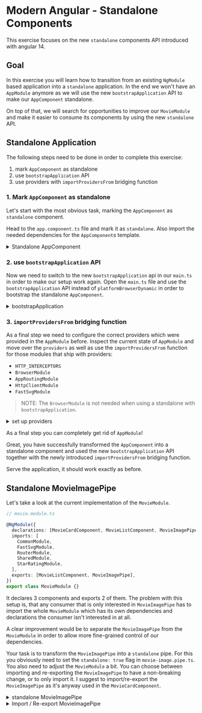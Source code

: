 # Modern Angular - Standalone Components

This exercise focuses on the new `standalone` components API introduced with angular 14.

## Goal

In this exercise you will learn how to transition from an existing `NgModule` based application into a `standalone`
application. In the end we won't have an `AppModule` anymore as we will use the new `bootstrapApplication` API
to make our `AppComponent` standalone.

On top of that, we will search for opportunities to improve our `MovieModule` and make it easier
to consume its components by using the new `standalone` API.

## Standalone Application 

The following steps need to be done in order to complete this exercise:

1. mark `AppComponent` as standalone
2. use `bootstrapApplication` API
3. use providers with `importProvidersFrom` bridging function

### 1. Mark `AppComponent` as standalone

Let's start with the most obvious task, marking the `AppComponent` as `standalone` component.

Head to the `app.component.ts` file and mark it as `standalone`. Also import the needed dependencies
for the `AppComponent`s template.

<details>
  <summary>Standalone AppComponent</summary>

```ts
// app.component.ts

@Component({
  selector: 'app-root',
  template: `
    <app-shell>
      <router-outlet />
    </app-shell>
  `,
  standalone: true,
  imports: [RouterOutlet, AppShellModule],
})
export class AppComponent {}
```

</details>

### 2. use `bootstrapApplication` API

Now we need to switch to the new `bootstrapApplication` api in our `main.ts` in order to make
our setup work again.
Open the `main.ts` file and use the `bootstrapApplication` API instead of `platformBrowserDynamic` in
order to bootstrap the standalone `AppComponent`.

<details>
  <summary>bootstrapApplication</summary>

```ts
// main.ts

bootstrapApplication(AppComponent)
  .catch((err) => console.error(err));
```

</details>

### 3. `importProvidersFrom` bridging function

As a final step we need to configure the correct providers which were provided in the `AppModule`
before.
Inspect the current state of `AppModule` and move over the `providers` as well as use the
`importProvidersFrom` function for those modules that ship with providers:
* `HTTP_INTERCEPTORS`
* `BrowserModule`
* `AppRoutingModule`
* `HttpClientModule`
* `FastSvgModule`

> NOTE: The `BrowserModule` is not needed when using a standalone with `bootstrapApplication`.

<details> 
  <summary>set up providers</summary>

```ts
// main.ts

import { HTTP_INTERCEPTORS, HttpClientModule } from '@angular/common/http';
import { importProvidersFrom } from '@angular/core';
import { bootstrapApplication, BrowserModule } from '@angular/platform-browser';
import { FastSvgModule } from '@push-based/ngx-fast-svg';

import { AppComponent } from './app/app.component';
import { AppRoutingModule } from './app/app-routing.module';
import { AuthService } from './app/core/auth.service';
import { ReadAccessInterceptor } from './app/core/read-access.interceptor';

bootstrapApplication(AppComponent, {
  providers: [
    AuthService,
    importProvidersFrom(
      AppRoutingModule,
      HttpClientModule,
      FastSvgModule.forRoot({
        url: (name: string) => `assets/svg-icons/${name}.svg`,
        defaultSize: '12',
      }),
    ),
    {
      provide: HTTP_INTERCEPTORS,
      useClass: ReadAccessInterceptor,
      multi: true,
    },
  ],
}).catch((err) => console.error(err));
```

</details>

As a final step you can completely get rid of `AppModule`!

Great, you have successfully transformed the `AppComponent` into a standalone component and 
used the new `bootstrapApplication` API together with the newly introduced `importProvidersFrom` 
bridging function.

Serve the application, it should work exactly as before.

## Standalone MovieImagePipe

Let's take a look at the current implementation of the `MovieModule`.

```ts
// movie.module.ts

@NgModule({
  declarations: [MovieCardComponent, MovieListComponent, MovieImagePipe],
  imports: [
    CommonModule,
    FastSvgModule,
    RouterModule,
    SharedModule,
    StarRatingModule,
  ],
  exports: [MovieListComponent, MovieImagePipe],
})
export class MovieModule {}
```

It declares 3 components and exports 2 of them. The problem with this setup is, that any consumer
that is only interested in `MovieImagePipe` has to import the whole `MovieModule` which has its
own dependencies and declarations the consumer isn't interested in at all.

A clear improvement would be to separate the `MovieImagePipe` from the `MovieModule` in order
to allow more fine-grained control of our dependencies.

Your task is to transform the `MovieImagePipe` into a `standalone` pipe. For this
you obviously need to set the `standalone: true` flag in `movie-image.pipe.ts`. You 
also need to adjust the `MovieModule` a bit.
You can choose between importing and re-exporting the `MovieImagePipe` to have a non-breaking
change, or to only import it.
I suggest to import/re-export the `MovieImagePipe` as it's anyway used in the `MovieCardComponent`.

<details>
  <summary>standalone MovieImagePipe</summary>

```ts
import { Pipe, PipeTransform } from '@angular/core';

@Pipe({
  name: 'movieImage',
  standalone: true
})
export class MovieImagePipe implements PipeTransform {
  transform(value: string, width = 300): string {
    if (value) {
      return `https://image.tmdb.org/t/p/w${width}/${value}`;
    }
    return '/assets/images/no_poster_available.jpg';
  }
}

```

</details>


<details>
  <summary>Import / Re-export MovieImagePipe</summary>

```ts
@NgModule({
  declarations: [/**/],
  imports: [/**/ MovieImagePipe],
  exports: [/**/ MovieImagePipe],
})
export class MovieModule {}
```

</details>
